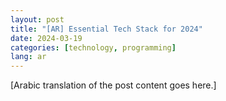 ```yaml
---
layout: post
title: "[AR] Essential Tech Stack for 2024"
date: 2024-03-19
categories: [technology, programming]
lang: ar
---
```


[Arabic translation of the post content goes here.]
